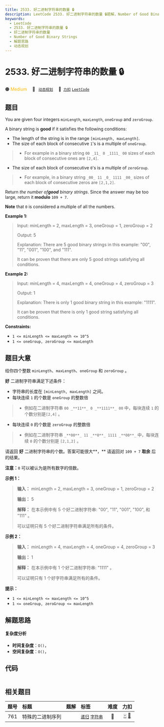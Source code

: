 ```yaml
---
title: 2533. 好二进制字符串的数量 🔒
description: LeetCode 2533. 好二进制字符串的数量 🔒题解，Number of Good Binary Strings，包含解题思路、复杂度分析以及完整的 JavaScript 代码实现。
keywords:
  - LeetCode
  - 2533. 好二进制字符串的数量 🔒
  - 好二进制字符串的数量
  - Number of Good Binary Strings
  - 解题思路
  - 动态规划
---
```


# 2533. 好二进制字符串的数量 🔒

🟠 <font color=#ffb800>Medium</font>&emsp; 🔖&ensp; [`动态规划`](/tag/dynamic-programming.md)&emsp; 🔗&ensp;[`力扣`](https://leetcode.cn/problems/number-of-good-binary-strings) [`LeetCode`](https://leetcode.com/problems/number-of-good-binary-strings)

## 题目

You are given four integers `minLength`, `maxLength`, `oneGroup` and
`zeroGroup`.

A binary string is **good** if it satisfies the following conditions:

  * The length of the string is in the range `[minLength, maxLength]`.
  * The size of each block of consecutive `1`'s is a multiple of `oneGroup`. 
> 
> * For example in a binary string `00 _11_ 0 _1111_ 00` sizes of each block of consecutive ones are `[2,4]`.
  * The size of each block of consecutive `0`'s is a multiple of `zeroGroup`. 
> 
> * For example, in a binary string `_00_ 11 _0_ 1111 _00_` sizes of each block of consecutive zeros are `[2,1,2]`.

Return _the number of**good** binary strings_. Since the answer may be too
large, return it **modulo** `109 + 7`.

**Note** that `0` is considered a multiple of all the numbers.



**Example 1:**

> Input: minLength = 2, maxLength = 3, oneGroup = 1, zeroGroup = 2
> 
> Output: 5
> 
> Explanation: There are 5 good binary strings in this example: "00", "11", "001", "100", and "111".
> 
> It can be proven that there are only 5 good strings satisfying all conditions.

**Example 2:**

> Input: minLength = 4, maxLength = 4, oneGroup = 4, zeroGroup = 3
> 
> Output: 1
> 
> Explanation: There is only 1 good binary string in this example: "1111".
> 
> It can be proven that there is only 1 good string satisfying all conditions.

**Constraints:**

  * `1 <= minLength <= maxLength <= 10^5`
  * `1 <= oneGroup, zeroGroup <= maxLength`


## 题目大意

给你四个整数 `minLength`、`maxLength`、`oneGroup` 和 `zeroGroup` 。

**好** 二进制字符串满足下述条件：

  * 字符串的长度在 `[minLength, maxLength]` 之间。
  * 每块连续 `1` 的个数是 `oneGroup` 的整数倍 
> 
> * 例如在二进制字符串 `00 _**11**_ 0 _**1111**_ 00` 中，每块连续 `1` 的个数分别是`[2,4]` 。
  * 每块连续 `0` 的个数是 `zeroGroup` 的整数倍 
> 
> * 例如在二进制字符串 `_**00**_ 11 _**0**_ 1111 _**00**_` 中，每块连续 `0` 的个数分别是 `[2,1,2]` 。

请返回 **好** 二进制字符串的个数。答案可能很大**，** 请返回对 `109 + 7` **取余** 后的结果。

**注意：**`0` 可以被认为是所有数字的倍数。



**示例 1：**

> 
> 
> 
> 
> 
> **输入：** minLength = 2, maxLength = 3, oneGroup = 1, zeroGroup = 2
> 
> **输出：** 5
> 
> **解释：** 在本示例中有 5 个好二进制字符串: "00", "11", "001", "100", 和 "111" 。
> 
> 可以证明只有 5 个好二进制字符串满足所有的条件。

**示例 2：**

> 
> 
> 
> 
> 
> **输入：** minLength = 4, maxLength = 4, oneGroup = 4, zeroGroup = 3
> 
> **输出：** 1
> 
> **解释：** 在本示例中有 1 个好二进制字符串: "1111" 。
> 
> 可以证明只有 1 个好字符串满足所有的条件。
> 
> 



**提示：**

  * `1 <= minLength <= maxLength <= 10^5`
  * `1 <= oneGroup, zeroGroup <= maxLength`


## 解题思路

#### 复杂度分析

- **时间复杂度**：`O()`，
- **空间复杂度**：`O()`，

## 代码

```javascript

```

## 相关题目

<!-- prettier-ignore -->
| 题号 | 标题 | 题解 | 标签 | 难度 | 力扣 |
| :------: | :------ | :------: | :------ | :------: | :------: |
| 761 | 特殊的二进制序列 |  |  [`递归`](/tag/recursion.md) [`字符串`](/tag/string.md) | 🔴 | [🀄️](https://leetcode.cn/problems/special-binary-string) [🔗](https://leetcode.com/problems/special-binary-string) |